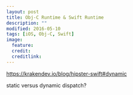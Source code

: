 ```yaml
---
layout: post
title: Obj-C Runtime & Swift Runtime
description: ""
modified: 2016-05-10
tags: [iOS, Obj-C, Swift]
image:
  feature:
  credit: 
  creditlink: 
---
```


https://krakendev.io/blog/hipster-swift#dynamic

static versus dynamic dispatch?
